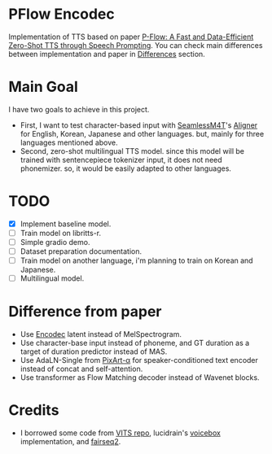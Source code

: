 # PFlow Encodec

Implementation of TTS based on paper [P-Flow: A Fast and Data-Efficient Zero-Shot TTS through Speech Prompting](https://openreview.net/pdf?id=zNA7u7wtIN). You can check main differences between implementation and paper in [Differences](#difference-from-paper) section.

# Main Goal

I have two goals to achieve in this project.

- First, I want to test character-based input with [SeamlessM4T](https://arxiv.org/abs/2308.11596)'s [Aligner](https://github.com/facebookresearch/seamless_communication/blob/main/docs/m4t/unity2_aligner_README.md) for English, Korean, Japanese and other languages. but, mainly for three languages mentioned above.
- Second, zero-shot multilingual TTS model. since this model will be trained with sentencepiece tokenizer input, it does not need phonemizer. so, it would be easily adapted to other languages.

# TODO

- [x] Implement baseline model.
- [ ] Train model on libritts-r.
- [ ] Simple gradio demo.
- [ ] Dataset preparation documentation.
- [ ] Train model on another language, i'm planning to train on Korean and Japanese.
- [ ] Multilingual model.

# Difference from paper

- Use [Encodec](https://github.com/facebookresearch/audiocraft/blob/main/docs/ENCODEC.md) latent instead of MelSpectrogram.
- Use character-base input instead of phoneme, and GT duration as a target of duration predictor instead of MAS.
- Use AdaLN-Single from [PixArt-α](https://arxiv.org/abs/2310.00426) for speaker-conditioned text encoder instead of concat and self-attention.
- Use transformer as Flow Matching decoder instead of Wavenet blocks.

# Credits

- I borrowed some code from [VITS repo](https://github.com/jaywalnut310/vits), lucidrain's [voicebox](https://github.com/lucidrains/voicebox-pytorch) implementation, and [fairseq2](https://github.com/facebookresearch/fairseq2).
